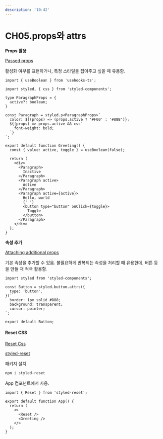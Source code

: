 ```yaml
---
description: '10:42'
---
```


# CH05.props와 attrs

**Props 활용**

[Passed props](https://styled-components.com/docs/basics#passed-props)

활성화 여부를 표현하거나, 특정 스타일을 잡아주고 싶을 때 유용함.

```tsx
import { useBoolean } from 'usehooks-ts';

import styled, { css } from 'styled-components';

type ParagraphProps = {
  active?: boolean;
}

const Paragraph = styled.p<ParagraphProps>`
  color: ${(props) => (props.active ? '#F00' : '#888')};
  ${(props) => props.active && css`
    font-weight: bold;
  `}
`;

export default function Greeting() {
  const { value: active, toggle } = useBoolean(false);

  return (
    <div>
      <Paragraph>
        Inactive
      </Paragraph>
      <Paragraph active>
        Active
      </Paragraph>
      <Paragraph active={active}>
        Hello, world
        {' '}
        <button type="button" onClick={toggle}>
          Toggle
        </button>
      </Paragraph>
    </div>
  );
}
```

**속성 추가**

[Attaching additional props](https://styled-components.com/docs/basics#attaching-additional-props)

기본 속성을 추가할 수 있음. 불필요하게 반복되는 속성을 처리할 때 유용한데, 버튼 등을 만들 때 적극 활용함.

```tsx
import styled from 'styled-components';

const Button = styled.button.attrs({
  type: 'button',
})`
  border: 1px solid #888;
  background: transparent;
  cursor: pointer;
`;

export default Button;
```

#### Reset CSS

[Reset Css](https://meyerweb.com/eric/tools/css/reset/)

&#x20;

[styled-reset](https://github.com/zacanger/styled-reset)

패키지 설치.

```bash
npm i styled-reset
```

App 컴포넌트에서 사용.

```tsx
import { Reset } from 'styled-reset';

export default function App() {
  return (
    <>
      <Reset />
      <Greeting />
    </>
  );
}
```

